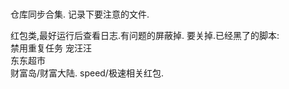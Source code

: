 # 
仓库同步合集.
记录下要注意的文件.

红包类,最好运行后查看日志.有问题的屏蔽掉.
要关掉.已经黑了的脚本:  
禁用重复任务
宠汪汪  
东东超市  
财富岛/财富大陆.
speed/极速相关红包.
